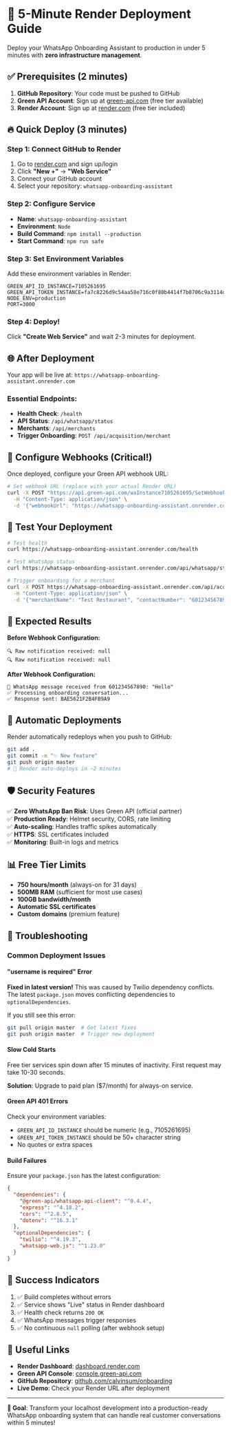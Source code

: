 # 🚀 5-Minute Render Deployment Guide

Deploy your WhatsApp Onboarding Assistant to production in under 5 minutes with **zero infrastructure management**.

## ✅ Prerequisites (2 minutes)

1. **GitHub Repository**: Your code must be pushed to GitHub
2. **Green API Account**: Sign up at [green-api.com](https://green-api.com) (free tier available)
3. **Render Account**: Sign up at [render.com](https://render.com) (free tier included)

## 🔥 Quick Deploy (3 minutes)

### Step 1: Connect GitHub to Render

1. Go to [render.com](https://render.com) and sign up/login
2. Click **"New +"** → **"Web Service"**
3. Connect your GitHub account
4. Select your repository: `whatsapp-onboarding-assistant`

### Step 2: Configure Service

- **Name**: `whatsapp-onboarding-assistant`
- **Environment**: `Node`
- **Build Command**: `npm install --production`
- **Start Command**: `npm run safe`

### Step 3: Set Environment Variables

Add these environment variables in Render:

```
GREEN_API_ID_INSTANCE=7105261695
GREEN_API_TOKEN_INSTANCE=fa7c8226d9c54aa58e716c0f80b4414f7b0706c9a3114ddcaa
NODE_ENV=production
PORT=3000
```

### Step 4: Deploy!

Click **"Create Web Service"** and wait 2-3 minutes for deployment.

## 🌐 After Deployment

Your app will be live at: `https://whatsapp-onboarding-assistant.onrender.com`

### Essential Endpoints:
- **Health Check**: `/health`
- **API Status**: `/api/whatsapp/status`
- **Merchants**: `/api/merchants`
- **Trigger Onboarding**: `POST /api/acquisition/merchant`

## 🔧 Configure Webhooks (Critical!)

Once deployed, configure your Green API webhook URL:

```bash
# Set webhook URL (replace with your actual Render URL)
curl -X POST "https://api.green-api.com/waInstance7105261695/SetWebhook/fa7c8226d9c54aa58e716c0f80b4414f7b0706c9a3114ddcaa" \
  -H "Content-Type: application/json" \
  -d '{"webhookUrl": "https://whatsapp-onboarding-assistant.onrender.com/api/webhook/whatsapp"}'
```

## 🧪 Test Your Deployment

```bash
# Test health
curl https://whatsapp-onboarding-assistant.onrender.com/health

# Test WhatsApp status
curl https://whatsapp-onboarding-assistant.onrender.com/api/whatsapp/status

# Trigger onboarding for a merchant
curl -X POST https://whatsapp-onboarding-assistant.onrender.com/api/acquisition/merchant \
  -H "Content-Type: application/json" \
  -d '{"merchantName": "Test Restaurant", "contactNumber": "601234567890"}'
```

## 🎯 Expected Results

**Before Webhook Configuration:**
```
🔍 Raw notification received: null
🔍 Raw notification received: null
```

**After Webhook Configuration:**
```
📱 WhatsApp message received from 601234567890: "Hello"
✅ Processing onboarding conversation...
✅ Response sent: BAE5621F2B4FB9A9
```

## 🔄 Automatic Deployments

Render automatically redeploys when you push to GitHub:

```bash
git add .
git commit -m "✨ New feature"
git push origin master
# 🚀 Render auto-deploys in ~2 minutes
```

## 🛡️ Security Features

✅ **Zero WhatsApp Ban Risk**: Uses Green API (official partner)  
✅ **Production Ready**: Helmet security, CORS, rate limiting  
✅ **Auto-scaling**: Handles traffic spikes automatically  
✅ **HTTPS**: SSL certificates included  
✅ **Monitoring**: Built-in logs and metrics  

## 📊 Free Tier Limits

- **750 hours/month** (always-on for 31 days)
- **500MB RAM** (sufficient for most use cases)
- **100GB bandwidth/month**
- **Automatic SSL certificates**
- **Custom domains** (premium feature)

## 🚨 Troubleshooting

### Common Deployment Issues

#### "username is required" Error
**Fixed in latest version!** This was caused by Twilio dependency conflicts. The latest `package.json` moves conflicting dependencies to `optionalDependencies`.

If you still see this error:
```bash
git pull origin master  # Get latest fixes
git push origin master  # Trigger new deployment
```

#### Slow Cold Starts
Free tier services spin down after 15 minutes of inactivity. First request may take 10-30 seconds.

**Solution**: Upgrade to paid plan ($7/month) for always-on service.

#### Green API 401 Errors
Check your environment variables:
- `GREEN_API_ID_INSTANCE` should be numeric (e.g., 7105261695)
- `GREEN_API_TOKEN_INSTANCE` should be 50+ character string
- No quotes or extra spaces

#### Build Failures
Ensure your `package.json` has the latest configuration:
```json
{
  "dependencies": {
    "@green-api/whatsapp-api-client": "^0.4.4",
    "express": "^4.18.2",
    "cors": "^2.8.5",
    "dotenv": "^16.3.1"
  },
  "optionalDependencies": {
    "twilio": "^4.19.3",
    "whatsapp-web.js": "^1.23.0"
  }
}
```

## 🎉 Success Indicators

1. ✅ Build completes without errors
2. ✅ Service shows "Live" status in Render dashboard
3. ✅ Health check returns `200 OK`
4. ✅ WhatsApp messages trigger responses
5. ✅ No continuous `null` polling (after webhook setup)

## 🔗 Useful Links

- **Render Dashboard**: [dashboard.render.com](https://dashboard.render.com)
- **Green API Console**: [console.green-api.com](https://console.green-api.com)
- **GitHub Repository**: [github.com/calvinsum/onboarding](https://github.com/calvinsum/onboarding)
- **Live Demo**: Check your Render URL after deployment

---

**🎯 Goal**: Transform your localhost development into a production-ready WhatsApp onboarding system that can handle real customer conversations within 5 minutes! 